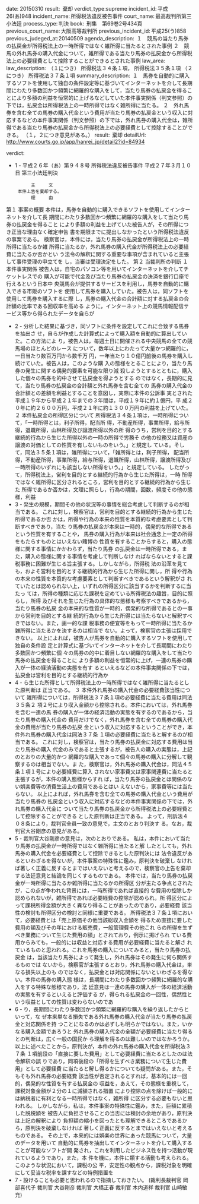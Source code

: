 
date: 20150310
result:  棄却
verdict_type:supreme
incident_id: 平成26(あ)948
incident_name: 所得税法違反被告事件
court_name: 最高裁判所第三小法廷
process_type: 判決
book:  刑集　第69巻2号434頁
previous_court_name: 大阪高等裁判所
previous_incident_id: 平成25(う)858
previous_judeged_at:20140509
agenda_description:  １　競馬の当たり馬券の払戻金が所得税法上の一時所得ではなく雑所得に当たるとされた事例 ２　競馬の外れ馬券の購入代金について，雑所得である当たり馬券の払戻金から所得税法上の必要経費として控除することができるとされた事例
law_area: 
law_description:  （１につき） 所得税法３４条１項， 所得税法３５条１項 （２につき） 所得税法３７条１項
summary_description:  １　馬券を自動的に購入するソフトを使用して独自の条件設定等に基づいてインターネットを介して長期間にわたり多数回かつ頻繁に網羅的な購入をして，当たり馬券の払戻金を得ることにより多額の利益を恒常的に上げるなどしていた本件事実関係（判文参照）の下では，払戻金は所得税法上の一時所得ではなく雑所得に当たる。 ２　外れ馬券を含む全ての馬券の購入代金という費用が当たり馬券の払戻金という収入に対応するなどの本件事実関係（判文参照）の下では，外れ馬券の購入代金は，雑所得である当たり馬券の払戻金から所得税法上の必要経費として控除することができる。 （１，２につき意見がある。）
result:  棄却
detailUrl: http://www.courts.go.jp/app/hanrei_jp/detail2?id=84934

verdict:

- 1 - 
平成２６年（あ）第９４８号 所得税法違反被告事件
平成２７年３月１０日 第三小法廷判決 
 
            主     文 
       本件上告を棄却する。 
            理     由 
 第１ 事案の概要 
 本件は，馬券を自動的に購入できるソフトを使用してインターネットを介して長
期間にわたり多数回かつ頻繁に網羅的な購入をして当たり馬券の払戻金を得ること
により多額の利益を上げていた被告人が，その所得につき正当な理由なく確定申告
書を期限までに提出しなかったという所得税法違反の事案である。 
 検察官は，本件には，当たり馬券の払戻金が所得税法上の一時所得に当たるか雑
所得に当たるか，外れ馬券の購入代金が所得税法上の必要経費に当たるか否かとい
う法令の解釈に関する重要な事項が含まれていると主張して事件受理の申立てを
し，当審は受理決定をした。 
 第２ 当裁判所の判断 
 １ 本件事実関係 
 被告人は，自宅のパソコン等を用いてインターネットを介してチケットレスでの
購入が可能で代金及び当たり馬券の払戻金の決済を銀行口座で行えるという日本中
央競馬会が提供するサービスを利用し，馬券を自動的に購入できる市販のソフトを
使用して馬券を購入していた。被告人は，同ソフトを使用して馬券を購入するに際
し，馬券の購入代金の合計額に対する払戻金の合計額の比率である回収率を高める
ように，インターネット上の競馬情報配信サービス等から得られたデータを自らが
- 2 - 
分析した結果に基づき，同ソフトに条件を設定してこれに合致する馬券を抽出さ
せ，自らが作成した計算式によって購入額を自動的に算出していた。この方法によ
り，被告人は，毎週土日に開催される中央競馬の全ての競馬場のほとんどのレース
について，数年以上にわたって大量かつ網羅的に，一日当たり数百万円から数千万
円，一年当たり１０億円前後の馬券を購入し続けていた。被告人は，このような購
入の態様をとることにより，当たり馬券の発生に関する偶発的要素を可能な限り減
殺しようとするとともに，購入した個々の馬券を的中させて払戻金を得ようとする
のではなく，長期的に見て，当たり馬券の払戻金の合計額と外れ馬券を含む全ての
馬券の購入代金の合計額との差額を利益とすることを意図し，実際に本件の公訴事
実とされた平成１９年から平成２１年までの３年間は，平成１９年に約１億円，平
成２０年に約２６００万円，平成２１年に約１３００万円の利益を上げていた。 
 ２ 本件払戻金の所得区分について 
 所得税法３４条１項は，一時所得について，「一時所得とは，利子所得，配当所
得，不動産所得，事業所得，給与所得，退職所得，山林所得及び譲渡所得以外の所
得のうち，営利を目的とする継続的行為から生じた所得以外の一時の所得で労務そ
の他の役務又は資産の譲渡の対価としての性質を有しないものをいう。」と規定し
ている。そして，同法３５条１項は，雑所得について，「雑所得とは，利子所得，
配当所得，不動産所得，事業所得，給与所得，退職所得，山林所得，譲渡所得及び
一時所得のいずれにも該当しない所得をいう。」と規定している。 
 したがって，所得税法上，営利を目的とする継続的行為から生じた所得は，一時
所得ではなく雑所得に区分されるところ，営利を目的とする継続的行為から生じた
所得であるか否かは，文理に照らし，行為の期間，回数，頻度その他の態様，利益
- 3 - 
発生の規模，期間その他の状況等の事情を総合考慮して判断するのが相当である。 
 これに対し，検察官は，営利を目的とする継続的行為から生じた所得であるか否
かは，所得や行為の本来の性質を本質的な考慮要素として判断すべきであり，当た
り馬券の払戻金が本来は一時的，偶発的な所得であるという性質を有することや，
馬券の購入行為が本来は社会通念上一定の所得をもたらすものとはいえない賭博の
性質を有することからすると，購入の態様に関する事情にかかわらず，当たり馬券
の払戻金は一時所得である，また，購入の態様に関する事情を考慮して判断しなけ
ればならないとすると課税事務に困難が生じる旨主張する。しかしながら，所得税
法の沿革を見ても，およそ営利を目的とする継続的行為から生じた所得に関し，所
得や行為の本来の性質を本質的な考慮要素として判断すべきであるという解釈がさ
れていたとは認められない上，いずれの所得区分に該当するかを判断するに当たっ
ては，所得の種類に応じた課税を定めている所得税法の趣旨，目的に照らし，所得
及びそれを生じた行為の具体的な態様も考察すべきであるから，当たり馬券の払戻
金の本来的な性質が一時的，偶発的な所得であるとの一事から営利を目的とする継
続的行為から生じた所得には当たらないと解釈すべきではない。また，画一的な課
税事務の便宜等をもって一時所得に当たるか雑所得に当たるかを決するのは相当で
ない。よって，検察官の主張は採用できない。 
 以上によれば，被告人が馬券を自動的に購入するソフトを使用して独自の条件設
定と計算式に基づいてインターネットを介して長期間にわたり多数回かつ頻繁に個
々の馬券の的中に着目しない網羅的な購入をして当たり馬券の払戻金を得ることに
より多額の利益を恒常的に上げ，一連の馬券の購入が一体の経済活動の実態を有す
るといえるなどの本件事実関係の下では，払戻金は営利を目的とする継続的行為か
- 4 - 
ら生じた所得として所得税法上の一時所得ではなく雑所得に当たるとした原判断は
正当である。 
 ３ 本件外れ馬券の購入代金の必要経費該当性について 
 雑所得については，所得税法３７条１項の必要経費に当たる費用は同法３５条２
項２号により収入金額から控除される。本件においては，外れ馬券を含む一連の馬
券の購入が一体の経済活動の実態を有するのであるから，当たり馬券の購入代金の
費用だけでなく，外れ馬券を含む全ての馬券の購入代金の費用が当たり馬券の払戻
金という収入に対応するということができ，本件外れ馬券の購入代金は同法３７条
１項の必要経費に当たると解するのが相当である。 
 これに対し，検察官は，当たり馬券の払戻金に対応する費用は当たり馬券の購入
代金のみであると主張するが，被告人の購入の実態は，上記のとおりの大量的かつ
網羅的な購入であって個々の馬券の購入に分解して観察するのは相当でない。ま
た，検察官は，外れ馬券の購入代金は，同法４５条１項１号により必要経費に算入
されない家事費又は家事関連費に当たると主張するが，本件の購入態様からすれ
ば，当たり馬券の払戻金とは関係のない娯楽費等の消費生活上の費用であるとはい
えないから，家事費等には当たらない。 
 以上によれば，外れ馬券を含む全ての馬券の購入代金という費用が当たり馬券の
払戻金という収入に対応するなどの本件事実関係の下では，外れ馬券の購入代金に
ついて当たり馬券の払戻金から所得税法上の必要経費として控除することができる
とした原判断は正当である。 
 よって，刑訴法４０８条により，裁判官全員一致の意見で，主文のとおり判決す
る。なお，裁判官大谷剛彦の意見がある。 
- 5 - 
 裁判官大谷剛彦の意見は，次のとおりである。 
 私は，本件において当たり馬券の払戻金が一時所得ではなく雑所得に当たると解
したとしても，外れ馬券の購入代金を必要経費として控除できるとした原判決には
法令違反があるといわざるを得ないが，本件事案の特殊性に鑑み，原判決を破棄し
なければ著しく正義に反するとまではいえないと考えるので，検察官の上告を棄却
する法廷意見と結論を同じくするものである。 
 本件では，当たり馬券の払戻金が一時所得に当たるか雑所得に当たるかの所得区
分が主たる争点とされたが，この点が争われた背景には，一時所得であれば直接的
な費用の控除しか認められないが，雑所得であれば必要経費の控除が認められ，所
得区分によって課税所得金額が大きく異なり得ることがあったのであり，必要経費
該当性の検討も所得区分の検討と同様に重要である。 
 所得税法３７条１項において，必要経費とは「売上原価その他当該総収入金額を
得るため直接に要した費用の額及びその年における販売費，一般管理費その他これ
らの所得を生ずべき業務について生じた費用の額」とされており，例示に掲げられ
ている費用からみても，一般的には収益と対応する費用が必要経費に当たると解さ
れているものと思われる。これを馬券の購入についてみると，当たり馬券の払戻金
は，当該当たり馬券によって発生し，外れ馬券はその発生に何ら関係するものでは
ないから，検察官が主張するとおり，外れ馬券の購入代金は，単なる損失以上のも
のではなく，払戻金とは対応関係にないといわざるを得ない。本件の馬券の購入態
様は，長期間にわたり多数回かつ頻繁に網羅的な購入をする特殊な態様であり，法
廷意見は一連の馬券の購入が一体の経済活動の実態を有するといえると評価する
が，得られる払戻金の一回性，偶然性という収益としての性質は変わらないのであ
- 6 - 
り，長期間にわたり多数回かつ頻繁に網羅的な購入を繰り返したからといって，な
ぜ本来単なる損失である外れ馬券の購入代金が当たり馬券の払戻金と対応関係を持
つことになるのかは必ずしも明らかではない。また，いかなる購入金額であろうと
外れ馬券の購入代金の全額が必要経費に当たり得るとの判断は，広く一般の国民か
ら理解を得るのは難しいのではなかろうか。 
 以上に述べたことから，原判決が，本件の外れ馬券の購入代金を所得税法３７条
１項前段の「直接に要した費用」として必要経費に当たるとしたのは法令解釈の誤
りであり，同項後段の「所得を生ずべき業務について生じた費用」として必要経費
に当たると解し得るかについても疑問がある。また，そもそも外れ馬券の必要経費
該当性が否定されるとすれば，基本的には一回的，偶発的な性質を有する払戻金の
収益を，あえて，その態様を重視して，課税対象金額が２分の１に減額される措置
により控除の点を除けば一般的には納税者に有利となる一時所得ではなく，雑所得
に区分する必要もないと思われる。 
 しかしながら，私は，本件事案の特殊性に鑑み，また，巨額に累積した脱税額を
被告人に負担させることの当否には検討の余地があり，原判決は上記の解釈により
負担額の縮小を図ったとも理解できるところであるから，原判決を破棄しなければ
著しく正義に反するとまではいえないと考えるものである。 
 その上で，本来的には娯楽の世界にあった競馬について，大量のデータを用いて
自動的に馬券を抽出してインターネットを介して購入することが可能なソフトが開
発され，これを利用したビジネス性を持つ活動が現れているようであり，また，本
件を機に，本件に類する活動も考えられる。このような状況において，課税の公
平，安定性の観点から，課税対象を明確にして妥当な税率を課すなどの特例措置を
- 7 - 
設けることも必要と思われるので指摘しておきたい。 
(裁判長裁判官 岡部喜代子 裁判官 大谷剛彦 裁判官 大橋正春 裁判官 
木内道祥 裁判官 山崎敏充) 

                    